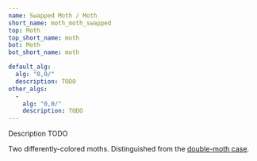 ```yaml
---
name: Swapped Moth / Moth
short_name: moth_moth_swapped
top: Moth
top_short_name: moth
bot: Moth
bot_short_name: moth

default_alg:
  alg: "0,0/"
  description: TODO
other_algs:
  -
    alg: "0,0/"
    description: TODO
---
```


Description TODO

Two differently-colored moths.  Distinguished from the <a href="moth_moth.html">double-moth case</a>.

